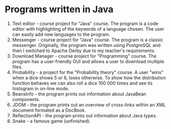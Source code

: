 # Programs written in Java

1. Text editor - course project for "Java" course. The program is a code editor with highlighting of the keywords of a language chosen. The user can easily add new languages to the program.
2. Messenger - course project for "Java" course. The program is a classic messenger. Originally, the program was written using PostgreSQL and then I switched to Apache Derby due to my teacher's requirements.
3. Download Manager - course project for "Programming" course. The program has a user-friendly GUI and allows a user to download multiple files.
4. Probability - a project for the "Probability theory" course. A user "wins" when a dice shows 5 or 6, loses otherwise. To show how the distribution function behaves we can also roll a dice 100 000 times and see its histogram in on-line mode.
5. BeansInfo - the program prints out information about JavaBean components.
6. JDOM - the program prints out an overview of cross-links within an XML document formated as a DocBook.
7. ReflectionAPI - the program prints out information about Java types.
8. Snake - a famous game (unfinished).
